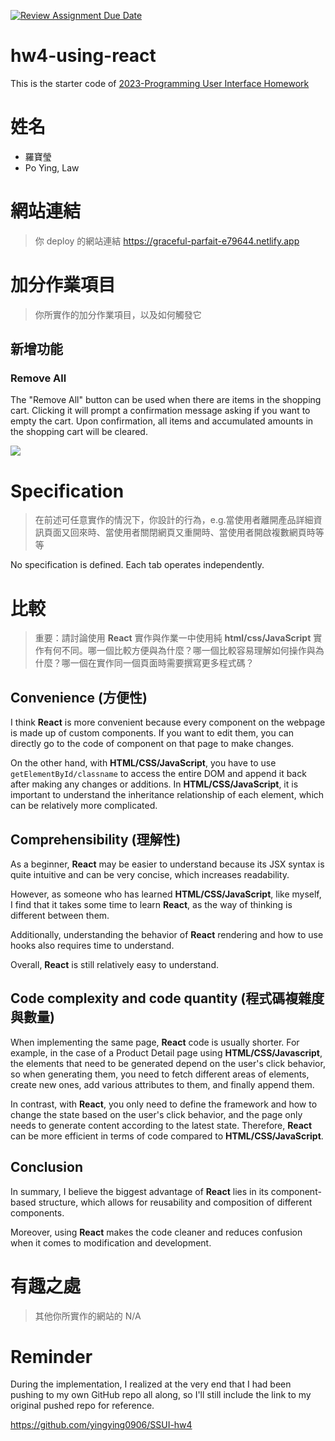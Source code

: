 [![Review Assignment Due Date](https://classroom.github.com/assets/deadline-readme-button-24ddc0f5d75046c5622901739e7c5dd533143b0c8e959d652212380cedb1ea36.svg)](https://classroom.github.com/a/wH3jFylN)

# hw4-using-react

This is the starter code of [2023-Programming User Interface Homework](https://hackmd.io/@akairisu/ByGFeGdZh)

# 姓名

-   羅寶瑩
-   Po Ying, Law

# 網站連結

> 你 deploy 的網站連結
> https://graceful-parfait-e79644.netlify.app

# 加分作業項目

> 你所實作的加分作業項目，以及如何觸發它

## 新增功能

### Remove All

The "Remove All" button can be used when there are items in the shopping cart. Clicking it will prompt a confirmation message asking if you want to empty the cart. Upon confirmation, all items and accumulated amounts in the shopping cart will be cleared.

![](https://i.imgur.com/Fysb9Dd.gif)

# Specification

> 在前述可任意實作的情況下，你設計的行為，e.g.當使用者離開產品詳細資訊頁面又回來時、當使用者關閉網頁又重開時、當使用者開啟複數網頁時等等

No specification is defined. Each tab operates independently.

# 比較

> 重要：請討論使用 **React** 實作與作業一中使用純 **html/css/JavaScript** 實作有何不同。哪一個比較方便與為什麼？哪一個比較容易理解如何操作與為什麼？哪一個在實作同一個頁面時需要撰寫更多程式碼？

## Convenience (方便性)

I think **React** is more convenient because every component on the webpage is made up of custom components. If you want to edit them, you can directly go to the code of component on that page to make changes.

On the other hand, with **HTML/CSS/JavaScript**, you have to use `getElementById/classname` to access the entire DOM and append it back after making any changes or additions. In **HTML/CSS/JavaScript**, it is important to understand the inheritance relationship of each element, which can be relatively more complicated.

## Comprehensibility (理解性)

As a beginner, **React** may be easier to understand because its JSX syntax is quite intuitive and can be very concise, which increases readability.

However, as someone who has learned **HTML/CSS/JavaScript**, like myself, I find that it takes some time to learn **React**, as the way of thinking is different between them.

Additionally, understanding the behavior of **React** rendering and how to use hooks also requires time to understand.

Overall, **React** is still relatively easy to understand.

## Code complexity and code quantity (程式碼複雜度與數量)

When implementing the same page, **React** code is usually shorter. For example, in the case of a Product Detail page using **HTML/CSS/Javascript**, the elements that need to be generated depend on the user's click behavior, so when generating them, you need to fetch different areas of elements, create new ones, add various attributes to them, and finally append them.

In contrast, with **React**, you only need to define the framework and how to change the state based on the user's click behavior, and the page only needs to generate content according to the latest state. Therefore, **React** can be more efficient in terms of code compared to **HTML/CSS/JavaScript**.

## Conclusion

In summary, I believe the biggest advantage of **React** lies in its component-based structure, which allows for reusability and composition of different components.

Moreover, using **React** makes the code cleaner and reduces confusion when it comes to modification and development.

# 有趣之處

> 其他你所實作的網站的
> N/A

# Reminder

During the implementation, I realized at the very end that I had been pushing to my own GitHub repo all along, so I'll still include the link to my original pushed repo for reference.

https://github.com/yingying0906/SSUI-hw4
